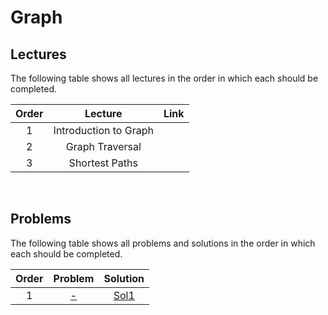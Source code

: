 # Graph

## Lectures

The following table shows all lectures in the order in which each should be completed.

| Order | Lecture | Link |
|:---:|:---:|:---:|
| 1 | Introduction to Graph | []() |
| 2 | Graph Traversal | []() |
| 3 | Shortest Paths | []() |
<br>

## Problems

The following table shows all problems and solutions in the order in which each should be completed.

| Order | Problem | Solution |
|:---:|:---:|:---:|
| 1 | [-]() | [Sol1]() |